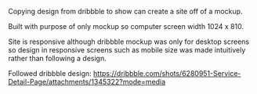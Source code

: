 Copying design from dribbble to show can create a site off of a mockup.

Built with purpose of only mockup so computer screen width 1024 x 810.

Site is responsive although dribbble mockup was only for desktop screens so design in responsive screens such as mobile size was made intuitively rather than following a design.

Followed dribbble design: https://dribbble.com/shots/6280951-Service-Detail-Page/attachments/1345322?mode=media
